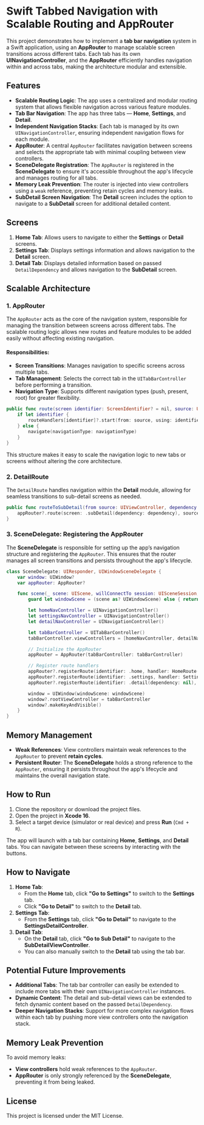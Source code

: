 # Swift Tabbed Navigation with Scalable Routing and AppRouter

This project demonstrates how to implement a **tab bar navigation** system in a Swift application, using an **AppRouter** to manage scalable screen transitions across different tabs. Each tab has its own **UINavigationController**, and the **AppRouter** efficiently handles navigation within and across tabs, making the architecture modular and extensible.

## Features

- **Scalable Routing Logic**: The app uses a centralized and modular routing system that allows flexible navigation across various feature modules.
- **Tab Bar Navigation**: The app has three tabs — **Home**, **Settings**, and **Detail**.
- **Independent Navigation Stacks**: Each tab is managed by its own `UINavigationController`, ensuring independent navigation flows for each module.
- **AppRouter**: A central `AppRouter` facilitates navigation between screens and selects the appropriate tab with minimal coupling between view controllers.
- **SceneDelegate Registration**: The `AppRouter` is registered in the **SceneDelegate** to ensure it's accessible throughout the app's lifecycle and manages routing for all tabs.
- **Memory Leak Prevention**: The router is injected into view controllers using a `weak` reference, preventing retain cycles and memory leaks.
- **SubDetail Screen Navigation**: The **Detail** screen includes the option to navigate to a **SubDetail** screen for additional detailed content.

## Screens

1. **Home Tab**: Allows users to navigate to either the **Settings** or **Detail** screens.
2. **Settings Tab**: Displays settings information and allows navigation to the **Detail** screen.
3. **Detail Tab**: Displays detailed information based on passed `DetailDependency` and allows navigation to the **SubDetail** screen.

## Scalable Architecture

### 1. **AppRouter**

The `AppRouter` acts as the core of the navigation system, responsible for managing the transition between screens across different tabs. The scalable routing logic allows new routes and feature modules to be added easily without affecting existing navigation.

#### Responsibilities:
- **Screen Transitions**: Manages navigation to specific screens across multiple tabs.
- **Tab Management**: Selects the correct tab in the `UITabBarController` before performing a transition.
- **Navigation Type**: Supports different navigation types (push, present, root) for greater flexibility.

```swift
public func route(screen identifier: ScreenIdentifier? = nil, source: UIViewController? = nil, navigationType: NavigationType) {
    if let identifier {
        routeHandlers[identifier]?.start(from: source, using: identifier, navigationType: navigationType)
    } else {
        navigate(navigationType: navigationType)
    }
}
```

This structure makes it easy to scale the navigation logic to new tabs or screens without altering the core architecture.

### 2. **DetailRoute**

The `DetailRoute` handles navigation within the **Detail** module, allowing for seamless transitions to sub-detail screens as needed.

```swift
public func routeToSubDetail(from source: UIViewController, dependency: DetailDependency) {
    appRouter?.route(screen: .subDetail(dependency: dependency), source: source, navigationType: .open(type: .push()))
}
```

### 3. **SceneDelegate: Registering the AppRouter**

The **SceneDelegate** is responsible for setting up the app’s navigation structure and registering the `AppRouter`. This ensures that the router manages all screen transitions and persists throughout the app's lifecycle.

```swift
class SceneDelegate: UIResponder, UIWindowSceneDelegate {
    var window: UIWindow?
    var appRouter: AppRouter?

    func scene(_ scene: UIScene, willConnectTo session: UISceneSession, options connectionOptions: UIScene.ConnectionOptions) {
        guard let windowScene = (scene as? UIWindowScene) else { return }

        let homeNavController = UINavigationController()
        let settingsNavController = UINavigationController()
        let detailNavController = UINavigationController()

        let tabBarController = UITabBarController()
        tabBarController.viewControllers = [homeNavController, detailNavController, settingsNavController]

        // Initialize the AppRouter
        appRouter = AppRouter(tabBarController: tabBarController)

        // Register route handlers
        appRouter?.registerRoute(identifier: .home, handler: HomeRoute(navigationController: homeNavController, appRouter: appRouter!))
        appRouter?.registerRoute(identifier: .settings, handler: SettingsRoute(navigationController: settingsNavController, appRouter: appRouter!))
        appRouter?.registerRoute(identifier: .detail(dependency: nil), handler: DetailRoute(navigationController: detailNavController, appRouter: appRouter!))

        window = UIWindow(windowScene: windowScene)
        window?.rootViewController = tabBarController
        window?.makeKeyAndVisible()
    }
}
```

## Memory Management

- **Weak References**: View controllers maintain weak references to the `AppRouter` to prevent **retain cycles**.
- **Persistent Router**: The **SceneDelegate** holds a strong reference to the `AppRouter`, ensuring it persists throughout the app's lifecycle and maintains the overall navigation state.

## How to Run

1. Clone the repository or download the project files.
2. Open the project in **Xcode 16**.
3. Select a target device (simulator or real device) and press **Run** (`Cmd + R`).

The app will launch with a tab bar containing **Home**, **Settings**, and **Detail** tabs. You can navigate between these screens by interacting with the buttons.

## How to Navigate

1. **Home Tab**: 
   - From the **Home** tab, click **"Go to Settings"** to switch to the **Settings** tab.
   - Click **"Go to Detail"** to switch to the **Detail** tab.
2. **Settings Tab**:
   - From the **Settings** tab, click **"Go to Detail"** to navigate to the **SettingsDetailController**.
3. **Detail Tab**: 
   - On the **Detail** tab, click **"Go to Sub Detail"** to navigate to the **SubDetailViewController**.
   - You can also manually switch to the **Detail** tab using the tab bar.

## Potential Future Improvements

- **Additional Tabs**: The tab bar controller can easily be extended to include more tabs with their own `UINavigationController` instances.
- **Dynamic Content**: The detail and sub-detail views can be extended to fetch dynamic content based on the passed `DetailDependency`.
- **Deeper Navigation Stacks**: Support for more complex navigation flows within each tab by pushing more view controllers onto the navigation stack.

## Memory Leak Prevention

To avoid memory leaks:
- **View controllers** hold weak references to the `AppRouter`.
- **AppRouter** is only strongly referenced by the **SceneDelegate**, preventing it from being leaked.

## License

This project is licensed under the MIT License.
